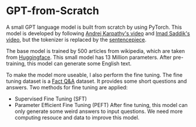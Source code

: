 # GPT-from-Scratch
A small GPT language model is built from scratch by using PyTorch.
This model is developed by following [Andrej Karpathy's video](https://www.youtube.com/watch?v=kCc8FmEb1nY) and [Imad Saddik's video](https://www.youtube.com/watch?v=9Ge0sMm65jo&t=11900s), 
but the tokenizer is replaced by the [sentencepiece](https://github.com/google/sentencepiece).

The base model is trained by 500 articles from wikipedia, which are taken from [Huggingface](https://huggingface.co/datasets/wikimedia/wikipedia). 
This small model has 13 Million parameters. 
After pre-training, this model can generate some English text. 

To make the model more useable, I also perform the fine tuning. 
The fine tuning dataset is a [Fact Q&A](https://huggingface.co/datasets/rubenroy/GammaCorpus-Fact-QA-450k) dataset. 
It provides some short questions and answers. 
Two methods for fine tuning are applied:
* Supervised Fine Tuning (SFT)
* Parameter Efficient Fine Tuning (PEFT)
After fine tuning, this model can only generate some weird answers to input questions.
We need more computing resouce and data to improve this model.
